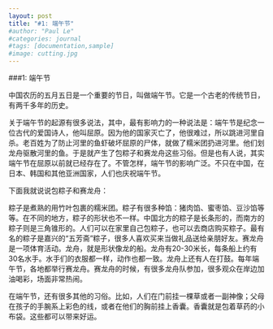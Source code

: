 ```yaml
---
layout: post
title: "#1: 端午节"
#author: "Paul Le"
#categories: journal
#tags: [documentation,sample]
#image: cutting.jpg
---
```


###1: 端午节

中国农历的五月五日是一个重要的节日，叫做端午节。它是一个古老的传统节日，有两千多年的历史。

关于端午节的起源有很多说法，其中，最有影响力的一种说法是：端午节是纪念一位古代的爱国诗人，他叫屈原。因为他的国家灭亡了，他很难过，所以跳进河里自杀。老百姓为了防止河里的鱼虾破坏屈原的尸体，就做了糯米团扔进河里。他们划龙舟驱散河里的鱼。于是就产生了包粽子和赛龙舟这些习俗。但是也有人说，其实端午节在屈原以前就已经存在了。不管怎样，端午节的影响广泛。不只在中国，在日本、韩国和其他亚洲国家，人们也庆祝端午节。

下面我就说说包粽子和赛龙舟：

粽子是煮熟的用竹叶包裹的糯米团。粽子有很多种馅：猪肉馅、蜜枣馅、豆沙馅等等。在不同的地方，粽子的形状也不一样。中国北方的粽子是长条形的，而南方的粽子则是三角锥形的。人们可以在家里自己包粽子，也可以去商店购买粽子。最有名的粽子是嘉兴的“五芳斋”粽子，很多人喜欢买来当做礼品送给亲朋好友。赛龙舟是一项体育活动。龙舟，就是形状像龙的船。龙舟有20-30米长，每条船上约有30名水手。水手们的衣服都一样，动作也都一致。龙舟上还有人在打鼓。每年端午节，各地都举行赛龙舟。赛龙舟的时候，有很多龙舟队参加，很多观众在岸边加油喝彩，场面非常热闹。

在端午节，还有很多其他的习俗。比如，人们在门前挂一棵草或者一副神像；父母在孩子的手腕系上彩色的线，或者在他们的胸前挂上香囊。香囊就是包着草药的小布袋。这些都可以带来好运。
